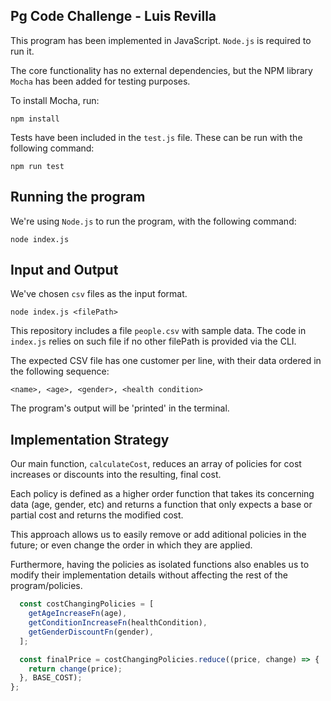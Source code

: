 ## Pg Code Challenge - Luis Revilla

This program has been implemented in JavaScript. `Node.js` is required to run it.

The core functionality has no external dependencies, but the NPM library `Mocha` has been added for testing purposes.

To install Mocha, run:

```
npm install
```

Tests have been included in the `test.js` file. These can be run with the following command:

```
npm run test
```

## Running the program

We're using `Node.js` to run the program, with the following command:

```
node index.js
```

## Input and Output

We've chosen `csv` files as the input format.

```
node index.js <filePath> 
```

This repository includes a file `people.csv` with sample data. The code in `index.js` relies on such file if no other filePath is provided via the CLI.


The expected CSV file has one customer per line, with their data ordered in the following sequence:

```
<name>, <age>, <gender>, <health condition>
```

The program's output will be 'printed' in the terminal.

## Implementation Strategy

Our main function, `calculateCost`, reduces an array of policies for cost increases or discounts into the resulting, final cost. 

Each policy is defined as a higher order function that takes its concerning data (age, gender, etc) and returns a function that only expects a base or partial cost and returns the modified cost.

This approach allows us to easily remove or add aditional policies in the future; or even change the order in which they are applied. 

Furthermore, having the policies as isolated functions also enables us to modify their implementation details without affecting the rest of the program/policies.

```javascript
  const costChangingPolicies = [
    getAgeIncreaseFn(age),
    getConditionIncreaseFn(healthCondition),
    getGenderDiscountFn(gender),
  ];

  const finalPrice = costChangingPolicies.reduce((price, change) => {
    return change(price);
  }, BASE_COST);
};
```